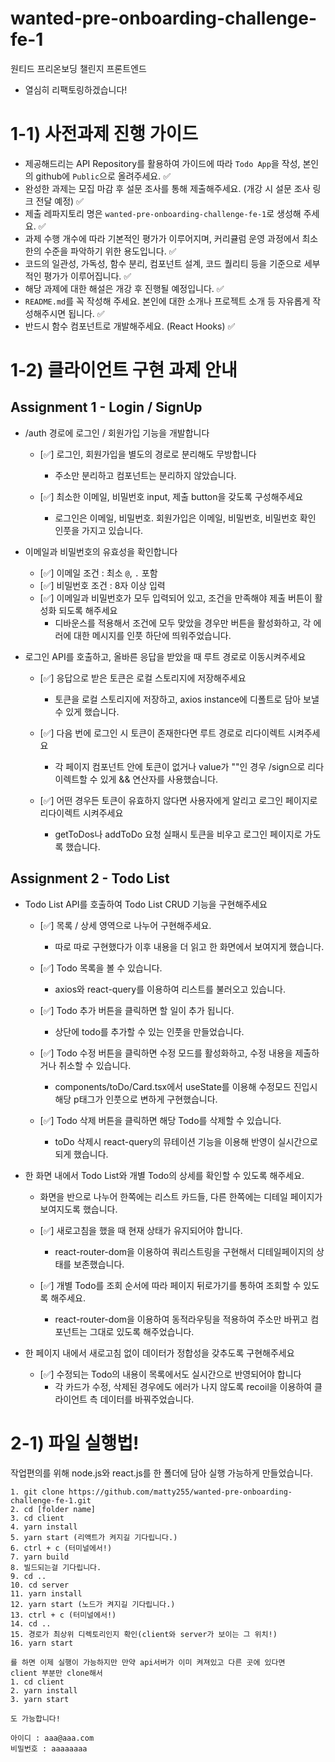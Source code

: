 # wanted-pre-onboarding-challenge-fe-1

원티드 프리온보딩 챌린지 프론트엔드
- 열심히 리팩토링하겠습니다!

# 1-1) 사전과제 진행 가이드

- 제공해드리는 API Repository를 활용하여 가이드에 따라 `Todo App`을 작성, 본인의 github에 `Public`으로 올려주세요. ✅
- 완성한 과제는 모집 마감 후 설문 조사를 통해 제출해주세요. (개강 시 설문 조사 링크 전달 예정) ✅
- 제출 레파지토리 명은 `wanted-pre-onboarding-challenge-fe-1`로 생성해 주세요. ✅
- 과제 수행 개수에 따라 기본적인 평가가 이루어지며, 커리큘럼 운영 과정에서 최소한의 수준을 파악하기 위한 용도입니다. ✅
- 코드의 일관성, 가독성, 함수 분리, 컴포넌트 설계, 코드 퀄리티 등을 기준으로 세부적인 평가가 이루어집니다. ✅
- 해당 과제에 대한 해설은 개강 후 진행될 예정입니다. ✅
- `README.md`를 꼭 작성해 주세요. 본인에 대한 소개나 프로젝트 소개 등 자유롭게 작성해주시면 됩니다. ✅
- 반드시 함수 컴포넌트로 개발해주세요. (React Hooks) ✅

# 1-2) 클라이언트 구현 과제 안내

## Assignment 1 - Login / SignUp

- /auth 경로에 로그인 / 회원가입 기능을 개발합니다
  - [✅] 로그인, 회원가입을 별도의 경로로 분리해도 무방합니다
    - 주소만 분리하고 컴포넌트는 분리하지 않았습니다.

  - [✅] 최소한 이메일, 비밀번호 input, 제출 button을 갖도록 구성해주세요
    - 로그인은 이메일, 비밀번호. 회원가입은 이메일, 비밀번호, 비밀번호 확인 인풋을 가지고 있습니다.

- 이메일과 비밀번호의 유효성을 확인합니다
  - [✅] 이메일 조건 : 최소 `@`, `.` 포함
  - [✅] 비밀번호 조건 : 8자 이상 입력
  - [✅] 이메일과 비밀번호가 모두 입력되어 있고, 조건을 만족해야 제출 버튼이 활성화 되도록 해주세요
    - 디바운스를 적용해서 조건에 모두 맞았을 경우만 버튼을 활성화하고, 각 에러에 대한 메시지를 인풋 하단에 띄워주었습니다.

- 로그인 API를 호출하고, 올바른 응답을 받았을 때 루트 경로로 이동시켜주세요
  - [✅] 응답으로 받은 토큰은 로컬 스토리지에 저장해주세요
    - 토큰을 로컬 스토리지에 저장하고, axios instance에 디폴트로 담아 보낼 수 있게 했습니다.

  - [✅] 다음 번에 로그인 시 토큰이 존재한다면 루트 경로로 리다이렉트 시켜주세요
    - 각 페이지 컴포넌트 안에 토큰이 없거나 value가 ""인 경우 /sign으로 리다이렉트할 수 있게 && 연산자를 사용했습니다. 

  - [✅] 어떤 경우든 토큰이 유효하지 않다면 사용자에게 알리고 로그인 페이지로 리다이렉트 시켜주세요
    - getToDos나 addToDo 요청 실패시 토큰을 비우고 로그인 페이지로 가도록 했습니다.


## Assignment 2 - Todo List

- Todo List API를 호출하여 Todo List CRUD 기능을 구현해주세요
  - [✅] 목록 / 상세 영역으로 나누어 구현해주세요.
    - 따로 따로 구현했다가 이후 내용을 더 읽고 한 화면에서 보여지게 했습니다.

  - [✅] Todo 목록을 볼 수 있습니다.
    - axios와 react-query를 이용하여 리스트를 불러오고 있습니다.

  - [✅] Todo 추가 버튼을 클릭하면 할 일이 추가 됩니다.
    - 상단에 todo를 추가할 수 있는 인풋을 만들었습니다.

  - [✅] Todo 수정 버튼을 클릭하면 수정 모드를 활성화하고, 수정 내용을 제출하거나 취소할 수 있습니다.
    - components/toDo/Card.tsx에서 useState를 이용해 수정모드 진입시 해당 p태그가 인풋으로 변하게 구현했습니다.

  - [✅] Todo 삭제 버튼을 클릭하면 해당 Todo를 삭제할 수 있습니다.
    - toDo 삭제시 react-query의 뮤테이션 기능을 이용해 반영이 실시간으로 되게 했습니다.

- 한 화면 내에서 Todo List와 개별 Todo의 상세를 확인할 수 있도록 해주세요.
    - 화면을 반으로 나누어 한쪽에는 리스트 카드들, 다른 한쪽에는 디테일 페이지가 보여지도록 했습니다.

  - [✅] 새로고침을 했을 때 현재 상태가 유지되어야 합니다.
    - react-router-dom을 이용하여 쿼리스트링을 구현해서 디테일페이지의 상태를 보존했습니다.

  - [✅] 개별 Todo를 조회 순서에 따라 페이지 뒤로가기를 통하여 조회할 수 있도록 해주세요.
    - react-router-dom을 이용하여 동적라우팅을 적용하여 주소만 바뀌고 컴포넌트는 그대로 있도록 해주었습니다.

- 한 페이지 내에서 새로고침 없이 데이터가 정합성을 갖추도록 구현해주세요
  - [✅] 수정되는 Todo의 내용이 목록에서도 실시간으로 반영되어야 합니다
    - 각 카드가 수정, 삭제된 경우에도 에러가 나지 않도록 recoil을 이용하여 클라이언트 측 데이터를 바꿔주었습니다.


# 2-1) 파일 실행법!
작업편의를 위해 node.js와 react.js를 한 폴더에 담아 실행 가능하게 만들었습니다.

```
1. git clone https://github.com/matty255/wanted-pre-onboarding-challenge-fe-1.git
2. cd [folder name]
3. cd client
4. yarn install
5. yarn start (리액트가 켜지길 기다립니다.)
6. ctrl + c (터미널에서!)
7. yarn build
8. 빌드되는걸 기다립니다.
9. cd ..
10. cd server
11. yarn install
12. yarn start (노드가 켜지길 기다립니다.)
13. ctrl + c (터미널에서!)
14. cd ..
15. 경로가 최상위 디렉토리인지 확인(client와 server가 보이는 그 위치!)
16. yarn start

를 하면 이제 실행이 가능하지만 만약 api서버가 이미 켜져있고 다른 곳에 있다면
client 부분만 clone해서
1. cd client
2. yarn install
3. yarn start

도 가능합니다!
```

```
아이디 : aaa@aaa.com
비밀번호 : aaaaaaaa
```

